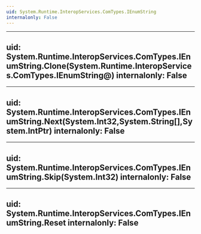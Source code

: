 ```yaml
---
uid: System.Runtime.InteropServices.ComTypes.IEnumString
internalonly: False
---
```


---
uid: System.Runtime.InteropServices.ComTypes.IEnumString.Clone(System.Runtime.InteropServices.ComTypes.IEnumString@)
internalonly: False
---

---
uid: System.Runtime.InteropServices.ComTypes.IEnumString.Next(System.Int32,System.String[],System.IntPtr)
internalonly: False
---

---
uid: System.Runtime.InteropServices.ComTypes.IEnumString.Skip(System.Int32)
internalonly: False
---

---
uid: System.Runtime.InteropServices.ComTypes.IEnumString.Reset
internalonly: False
---
